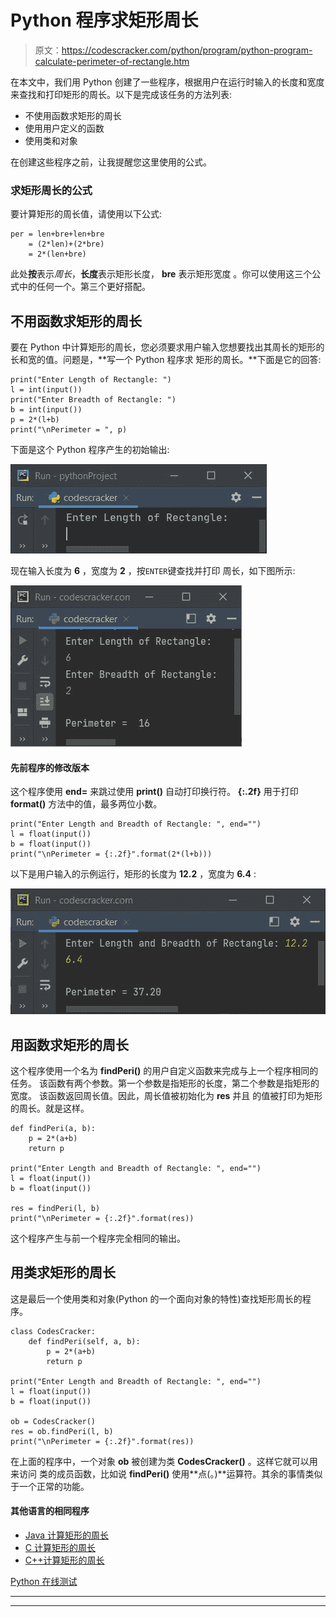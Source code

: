 # Python 程序求矩形周长

> 原文：<https://codescracker.com/python/program/python-program-calculate-perimeter-of-rectangle.htm>

在本文中，我们用 Python 创建了一些程序，根据用户在运行时输入的长度和宽度来查找和打印矩形的周长。以下是完成该任务的方法列表:

*   不使用函数求矩形的周长
*   使用用户定义的函数
*   使用类和对象

在创建这些程序之前，让我提醒您这里使用的公式。

### 求矩形周长的公式

要计算矩形的周长值，请使用以下公式:

```
per = len+bre+len+bre
    = (2*len)+(2*bre)
    = 2*(len+bre)
```

此处**按**表示*周长*，**长度**表示矩形长度， **bre** 表示矩形宽度 。你可以使用这三个公式中的任何一个。第三个更好搭配。

## 不用函数求矩形的周长

要在 Python 中计算矩形的周长，您必须要求用户输入您想要找出其周长的矩形的长和宽的值。问题是，**写一个 Python 程序求 矩形的周长。**下面是它的回答:

```
print("Enter Length of Rectangle: ")
l = int(input())
print("Enter Breadth of Rectangle: ")
b = int(input())
p = 2*(l+b)
print("\nPerimeter = ", p)
```

下面是这个 Python 程序产生的初始输出:

![calculate perimeter of rectangle python](img/9e16ffcd4ba65b0e1f5cbda6ddbad362.png)

现在输入长度为 **6** ，宽度为 **2** ，按`ENTER`键查找并打印 周长，如下图所示:

![perimeter of rectangle python](img/51ec5d5cd43648e6c2d89d2d78a93e81.png)

#### 先前程序的修改版本

这个程序使用 **end=** 来跳过使用 **print()** 自动打印换行符。 **{:.2f}** 用于打印 **format()** 方法中的值，最多两位小数。

```
print("Enter Length and Breadth of Rectangle: ", end="")
l = float(input())
b = float(input())
print("\nPerimeter = {:.2f}".format(2*(l+b)))
```

以下是用户输入的示例运行，矩形的长度为 **12.2** ，宽度为 **6.4** :

![python calculate perimeter of rectangle](img/0606ba09e6f97bce8c4f3b1dbef00e16.png)

## 用函数求矩形的周长

这个程序使用一个名为 **findPeri()** 的用户自定义函数来完成与上一个程序相同的任务。 该函数有两个参数。第一个参数是指矩形的长度，第二个参数是指矩形的宽度。 该函数返回周长值。因此，周长值被初始化为 **res** 并且 的值被打印为矩形的周长。就是这样。

```
def findPeri(a, b):
    p = 2*(a+b)
    return p

print("Enter Length and Breadth of Rectangle: ", end="")
l = float(input())
b = float(input())

res = findPeri(l, b)
print("\nPerimeter = {:.2f}".format(res))
```

这个程序产生与前一个程序完全相同的输出。

## 用类求矩形的周长

这是最后一个使用类和对象(Python 的一个面向对象的特性)查找矩形周长的程序。

```
class CodesCracker:
    def findPeri(self, a, b):
        p = 2*(a+b)
        return p

print("Enter Length and Breadth of Rectangle: ", end="")
l = float(input())
b = float(input())

ob = CodesCracker()
res = ob.findPeri(l, b)
print("\nPerimeter = {:.2f}".format(res))
```

在上面的程序中，一个对象 **ob** 被创建为类 **CodesCracker()** 。这样它就可以用来访问 类的成员函数，比如说 **findPeri()** 使用**点(。)**运算符。其余的事情类似于一个正常的功能。

#### 其他语言的相同程序

*   [Java 计算矩形的周长](/java/program/java-program-calculate-area-perimeter.htm)
*   [C 计算矩形的周长](/c/program/c-program-calculate-area-perimeter.htm)
*   [C++计算矩形的周长](/cpp/program/cpp-program-calculate-area-perimeter.htm)

[Python 在线测试](/exam/showtest.php?subid=10)

* * *

* * *